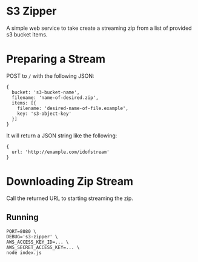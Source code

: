 # S3 Zipper

A simple web service to take create a streaming zip from a list of provided s3 bucket items.

# Preparing a Stream

POST to `/` with the following JSON:

```
{
  bucket: 's3-bucket-name',
  filename: 'name-of-desired.zip',
  items: [{
    filename: 'desired-name-of-file.example',
    key: 's3-object-key'
  }]
}
```

It will return a JSON string like the following:

```
{
  url: 'http://example.com/idofstream'
}
```

# Downloading Zip Stream

Call the returned URL to starting streaming the zip.

## Running
```
PORT=8080 \
DEBUG='s3-zipper' \
AWS_ACCESS_KEY_ID=... \
AWS_SECRET_ACCESS_KEY=... \
node index.js
```
